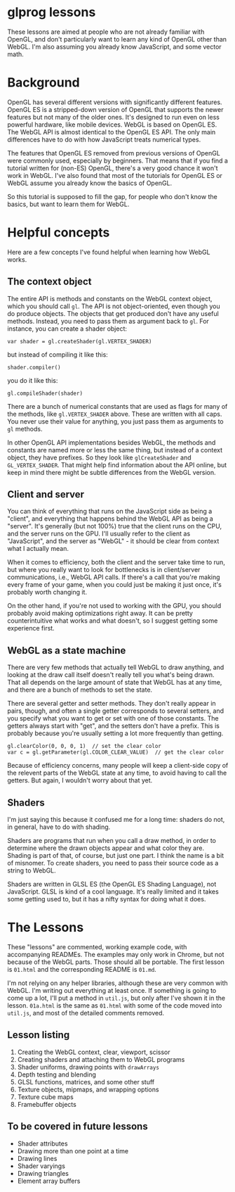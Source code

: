 # glprog lessons

These lessons are aimed at people who are not already familiar with OpenGL, and don't particularly
want to learn any kind of OpenGL other than WebGL. I'm also assuming you already know JavaScript,
and some vector math.

Background
==========

OpenGL has several different versions with significantly different features. OpenGL ES is a
stripped-down version of OpenGL that supports the newer features but not many of the older ones.
It's designed to run even on less powerful hardware, like mobile devices. WebGL is based on OpenGL
ES. The WebGL API is almost identical to the OpenGL ES API. The only main differences have to do
with how JavaScript treats numerical types.

The features that OpenGL ES removed from previous versions of OpenGL were commonly used, especially
by beginners. That means that if you find a tutorial written for (non-ES) OpenGL, there's a very
good chance it won't work in WebGL. I've also found that most of the tutorials for OpenGL ES or
WebGL assume you already know the basics of OpenGL.

So this tutorial is supposed to fill the gap, for people who don't know the basics, but want to
learn them for WebGL.

Helpful concepts
================

Here are a few concepts I've found helpful when learning how WebGL works.

The context object
------------------

The entire API is methods and constants on the WebGL context object, which you should call `gl`.
The API is not object-oriented, even though you do produce objects. The objects that get produced
don't have any useful methods. Instead, you need to pass them as argument back to `gl`. For
instance, you can create a shader object:

	var shader = gl.createShader(gl.VERTEX_SHADER)

but instead of compiling it like this:

	shader.compiler()

you do it like this:

	gl.compileShader(shader)

There are a bunch of numerical constants that are used as flags for many of the methods, like
`gl.VERTEX_SHADER` above. These are written with all caps. You never use their value for anything,
you just pass them as arguments to `gl` methods.

In other OpenGL API implementations besides WebGL, the methods and constants are named more or less
the same thing, but instead of a context object, they have prefixes. So they look like
`glCreateShader` and `GL_VERTEX_SHADER`. That might help find information about the API online, but
keep in mind there might be subtle differences from the WebGL version.

Client and server
-----------------

You can think of everything that runs on the JavaScript side as being a "client", and everything
that happens behind the WebGL API as being a "server". It's generally (but not 100%) true that
the client runs on the CPU, and the server runs on the GPU. I'll usually refer to the client as
"JavaScript", and the server as "WebGL" - it should be clear from context what I actually mean.

When it comes to efficiency, both the client and the server take time to run, but where you really
want to look for bottlenecks is in client/server communications, i.e., WebGL API calls. If there's
a call that you're making every frame of your game, when you could just be making it just once,
it's probably worth changing it.

On the other hand, if you're not used to working with the GPU, you should probably avoid making
optimizations right away. It can be pretty counterintuitive what works and what doesn't, so I
suggest getting some experience first.

WebGL as a state machine
------------------------

There are very few methods that actually tell WebGL to draw anything, and looking at the draw call
itself doesn't really tell you what's being drawn. That all depends on the large amount of state
that WebGL has at any time, and there are a bunch of methods to set the state.

There are several getter and setter methods. They don't really appear in pairs, though, and often a
single getter corresponds to several setters, and you specify what you want to get or set with one
of those constants. The getters always start with "get", and the setters don't have a prefix. This
is probably because you're usually setting a lot more frequently than getting.

	gl.clearColor(0, 0, 0, 1)  // set the clear color
	var c = gl.getParameter(gl.COLOR_CLEAR_VALUE)  // get the clear color

Because of efficiency concerns, many people will keep a client-side copy of the relevent parts of
the WebGL state at any time, to avoid having to call the getters. But again, I wouldn't worry about
that yet.

Shaders
-------

I'm just saying this because it confused me for a long time: shaders do not, in general, have to do
with shading.

Shaders are programs that run when you call a draw method, in order to determine where the drawn
objects appear and what color they are. Shading is part of that, of course, but just one part. I
think the name is a bit of misnomer. To create shaders, you need to pass their source code as a
string to WebGL.

Shaders are written in GLSL ES (the OpenGL ES Shading Language), not JavaScript. GLSL is kind of a
cool language. It's really limited and it takes some getting used to, but it has a nifty syntax
for doing what it does.

The Lessons
===========

These "lessons" are commented, working example code, with accompanying READMEs. The examples may
only work in Chrome, but not because of the WebGL parts. Those should all be portable. The first
lesson is `01.html` and the corresponding README is `01.md`.

I'm not relying on any helper libraries, although these are very common with WebGL. I'm writing out
everything at least once. If something is going to come up a lot, I'll put a method in `util.js`,
but only after I've shown it in the lesson. `01a.html` is the same as `01.html` with some of the
code moved into `util.js`, and most of the detailed comments removed.

Lesson listing
--------------

1. Creating the WebGL context, clear, viewport, scissor
2. Creating shaders and attaching them to WebGL programs
3. Shader uniforms, drawing points with `drawArrays`
4. Depth testing and blending
5. GLSL functions, matrices, and some other stuff
6. Texture objects, mipmaps, and wrapping options
7. Texture cube maps
8. Framebuffer objects

To be covered in future lessons
-------------------------------

* Shader attributes
* Drawing more than one point at a time
* Drawing lines
* Shader varyings
* Drawing triangles
* Element array buffers
